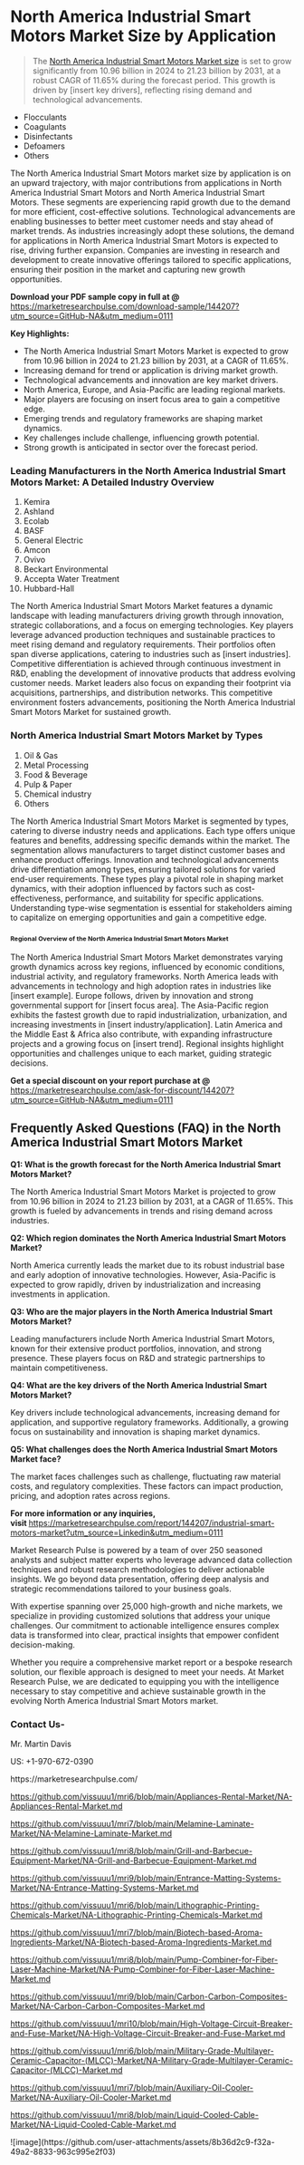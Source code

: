 <h1>North America Industrial Smart Motors Market&nbsp;Size by Application</h1><blockquote><p>The <a href="https://marketresearchpulse.com/download-sample/144207?utm_source=GitHub-NA&amp;utm_medium=0111">North America Industrial Smart Motors Market size</a> is set to grow significantly from 10.96 billion in 2024 to 21.23 billion by 2031, at a robust CAGR of 11.65% during the forecast period. This growth is driven by [insert key drivers], reflecting rising demand and technological advancements.</p></blockquote><ul><li>Flocculants<li> Coagulants<li> Disinfectants<li> Defoamers<li> Others</li></ul><p>The North America Industrial Smart Motors market size by application is on an upward trajectory, with major contributions from applications in North America Industrial Smart Motors and North America Industrial Smart Motors. These segments are experiencing rapid growth due to the demand for more efficient, cost-effective solutions. Technological advancements are enabling businesses to better meet customer needs and stay ahead of market trends. As industries increasingly adopt these solutions, the demand for applications in North America Industrial Smart Motors is expected to rise, driving further expansion. Companies are investing in research and development to create innovative offerings tailored to specific applications, ensuring their position in the market and capturing new growth opportunities.</p><p><strong>Download your PDF sample copy in full at @ </strong><a href="https://marketresearchpulse.com/download-sample/144207?utm_source=GitHub-NA&amp;utm_medium=0111">https://marketresearchpulse.com/download-sample/144207?utm_source=GitHub-NA&amp;utm_medium=0111</a></p><p><strong>Key Highlights: </strong></p><ul><li>The North America Industrial Smart Motors Market is expected to grow from 10.96 billion in 2024 to 21.23 billion by 2031, at a CAGR of 11.65%.</li><li>Increasing demand for trend or application is driving market growth.</li><li>Technological advancements and innovation are key market drivers.</li><li>North America, Europe, and Asia-Pacific are leading regional markets.</li><li>Major players are focusing on insert focus area to gain a competitive edge.</li><li>Emerging trends and regulatory frameworks are shaping market dynamics.</li><li>Key challenges include challenge, influencing growth potential.</li><li>Strong growth is anticipated in sector over the forecast period.</li></ul><h3>Leading Manufacturers in the North America Industrial Smart Motors Market: A Detailed Industry Overview</h3><ol><li>Kemira</li><li>Ashland</li><li>Ecolab</li><li>BASF</li><li>General Electric</li><li>Amcon</li><li>Ovivo</li><li>Beckart Environmental</li><li>Accepta Water Treatment</li><li>Hubbard-Hall</li></ol><div class="flex max-w-full flex-col flex-grow"><div class="min-h-8 text-message flex w-full flex-col items-end gap-2 whitespace-normal break-words [.text-message+&amp;]:mt-5" dir="auto" data-message-author-role="assistant" data-message-id="fd8432e4-4910-450d-b182-61b7bfb0a01f" data-message-model-slug="gpt-4o"><div class="flex w-full flex-col gap-1 empty:hidden first:pt-[3px]"><div class="markdown prose w-full break-words dark:prose-invert light"><p>The North America Industrial Smart Motors Market features a dynamic landscape with leading manufacturers driving growth through innovation, strategic collaborations, and a focus on emerging technologies. Key players leverage advanced production techniques and sustainable practices to meet rising demand and regulatory requirements. Their portfolios often span diverse applications, catering to industries such as [insert industries]. Competitive differentiation is achieved through continuous investment in R&amp;D, enabling the development of innovative products that address evolving customer needs. Market leaders also focus on expanding their footprint via acquisitions, partnerships, and distribution networks. This competitive environment fosters advancements, positioning the North America Industrial Smart Motors Market for sustained growth.</p></div></div></div></div><h3>North America Industrial Smart Motors Market by Types</h3><ol><li>Oil & Gas<li> Metal Processing<li> Food & Beverage<li> Pulp & Paper<li> Chemical industry<li> Others</li></ol><div class="flex max-w-full flex-col flex-grow"><div class="min-h-8 text-message flex w-full flex-col items-end gap-2 whitespace-normal break-words [.text-message+&amp;]:mt-5" dir="auto" data-message-author-role="assistant" data-message-id="084470be-0bb7-4664-bddf-5156b4f41249" data-message-model-slug="gpt-4o-mini"><div class="flex w-full flex-col gap-1 empty:hidden first:pt-[3px]"><div class="markdown prose w-full break-words dark:prose-invert light"><p>The North America Industrial Smart Motors Market is segmented by types, catering to diverse industry needs and applications. Each type offers unique features and benefits, addressing specific demands within the market. The segmentation allows manufacturers to target distinct customer bases and enhance product offerings. Innovation and technological advancements drive differentiation among types, ensuring tailored solutions for varied end-user requirements. These types play a pivotal role in shaping market dynamics, with their adoption influenced by factors such as cost-effectiveness, performance, and suitability for specific applications. Understanding type-wise segmentation is essential for stakeholders aiming to capitalize on emerging opportunities and gain a competitive edge.</p></div></div></div></div><h3><span style="font-size: 11px;">Regional Overview of the North America Industrial Smart Motors Market</span></h3><div class="flex max-w-full flex-col flex-grow"><div class="min-h-8 text-message flex w-full flex-col items-end gap-2 whitespace-normal break-words [.text-message+&amp;]:mt-5" dir="auto" data-message-author-role="assistant" data-message-id="e9038762-ce64-4e30-91c9-9bd413514231" data-message-model-slug="gpt-4o-mini"><div class="flex w-full flex-col gap-1 empty:hidden first:pt-[3px]"><div class="markdown prose w-full break-words dark:prose-invert light"><p>The North America Industrial Smart Motors Market demonstrates varying growth dynamics across key regions, influenced by economic conditions, industrial activity, and regulatory frameworks. North America leads with advancements in technology and high adoption rates in industries like [insert example]. Europe follows, driven by innovation and strong governmental support for [insert focus area]. The Asia-Pacific region exhibits the fastest growth due to rapid industrialization, urbanization, and increasing investments in [insert industry/application]. Latin America and the Middle East &amp; Africa also contribute, with expanding infrastructure projects and a growing focus on [insert trend]. Regional insights highlight opportunities and challenges unique to each market, guiding strategic decisions.</p></div></div></div></div><p><strong>Get a special discount on your report purchase at @ </strong><a href="https://marketresearchpulse.com/ask-for-discount/144207?utm_source=GitHub-NA&amp;utm_medium=0111">https://marketresearchpulse.com/ask-for-discount/144207?utm_source=GitHub-NA&amp;utm_medium=0111</a></p><h2>Frequently Asked Questions (FAQ) in the North America Industrial Smart Motors Market</h2><p><strong>Q1: What is the growth forecast for the North America Industrial Smart Motors Market?</strong></p><p>The North America Industrial Smart Motors Market is projected to grow from 10.96 billion in 2024 to 21.23 billion by 2031, at a CAGR of 11.65%. This growth is fueled by advancements in trends and rising demand across industries.</p><p><strong>Q2: Which region dominates the North America Industrial Smart Motors Market?</strong></p><p>North America currently leads the market due to its robust industrial base and early adoption of innovative technologies. However, Asia-Pacific is expected to grow rapidly, driven by industrialization and increasing investments in application.</p><p><strong>Q3: Who are the major players in the North America Industrial Smart Motors Market?</strong></p><p>Leading manufacturers include North America Industrial Smart Motors, known for their extensive product portfolios, innovation, and strong presence. These players focus on R&amp;D and strategic partnerships to maintain competitiveness.</p><p><strong>Q4: What are the key drivers of the North America Industrial Smart Motors Market?</strong></p><p>Key drivers include technological advancements, increasing demand for application, and supportive regulatory frameworks. Additionally, a growing focus on sustainability and innovation is shaping market dynamics.</p><p><strong>Q5: What challenges does the North America Industrial Smart Motors Market face?</strong></p><p>The market faces challenges such as challenge, fluctuating raw material costs, and regulatory complexities. These factors can impact production, pricing, and adoption rates across regions.</p><p><strong>For more information or any inquiries, visit&nbsp;</strong><a href="https://marketresearchpulse.com/report/144207/industrial-smart-motors-market?utm_source=Linkedin&utm_medium=0111">https://marketresearchpulse.com/report/144207/industrial-smart-motors-market?utm_source=Linkedin&utm_medium=0111</a></p><p>Market Research Pulse is powered by a team of over 250 seasoned analysts and subject matter experts who leverage advanced data collection techniques and robust research methodologies to deliver actionable insights. We go beyond data presentation, offering deep analysis and strategic recommendations tailored to your business goals.</p><p>With expertise spanning over 25,000 high-growth and niche markets, we specialize in providing customized solutions that address your unique challenges. Our commitment to actionable intelligence ensures complex data is transformed into clear, practical insights that empower confident decision-making.</p><p>Whether you require a comprehensive market report or a bespoke research solution, our flexible approach is designed to meet your needs. At Market Research Pulse, we are dedicated to equipping you with the intelligence necessary to stay competitive and achieve sustainable growth in the evolving North America Industrial Smart Motors market.</p><h3><strong>Contact Us-</strong></h3><p>Mr. Martin Davis</p><p>US: +1-970-672-0390</p><p>https://marketresearchpulse.com/</p><p><a href="https://github.com/vissuuu1/mri6/blob/main/Appliances-Rental-Market/NA-Appliances-Rental-Market.md">https://github.com/vissuuu1/mri6/blob/main/Appliances-Rental-Market/NA-Appliances-Rental-Market.md</a></p><p><a href="https://github.com/vissuuu1/mri7/blob/main/Melamine-Laminate-Market/NA-Melamine-Laminate-Market.md">https://github.com/vissuuu1/mri7/blob/main/Melamine-Laminate-Market/NA-Melamine-Laminate-Market.md</a></p><p><a href="https://github.com/vissuuu1/mri8/blob/main/Grill-and-Barbecue-Equipment-Market/NA-Grill-and-Barbecue-Equipment-Market.md">https://github.com/vissuuu1/mri8/blob/main/Grill-and-Barbecue-Equipment-Market/NA-Grill-and-Barbecue-Equipment-Market.md</a></p><p><a href="https://github.com/vissuuu1/mri9/blob/main/Entrance-Matting-Systems-Market/NA-Entrance-Matting-Systems-Market.md">https://github.com/vissuuu1/mri9/blob/main/Entrance-Matting-Systems-Market/NA-Entrance-Matting-Systems-Market.md</a></p><p><a href="https://github.com/vissuuu1/mri6/blob/main/Lithographic-Printing-Chemicals-Market/NA-Lithographic-Printing-Chemicals-Market.md">https://github.com/vissuuu1/mri6/blob/main/Lithographic-Printing-Chemicals-Market/NA-Lithographic-Printing-Chemicals-Market.md</a></p><p><a href="https://github.com/vissuuu1/mri7/blob/main/Biotech-based-Aroma-Ingredients-Market/NA-Biotech-based-Aroma-Ingredients-Market.md">https://github.com/vissuuu1/mri7/blob/main/Biotech-based-Aroma-Ingredients-Market/NA-Biotech-based-Aroma-Ingredients-Market.md</a></p><p><a href="https://github.com/vissuuu1/mri8/blob/main/Pump-Combiner-for-Fiber-Laser-Machine-Market/NA-Pump-Combiner-for-Fiber-Laser-Machine-Market.md">https://github.com/vissuuu1/mri8/blob/main/Pump-Combiner-for-Fiber-Laser-Machine-Market/NA-Pump-Combiner-for-Fiber-Laser-Machine-Market.md</a></p><p><a href="https://github.com/vissuuu1/mri9/blob/main/Carbon-Carbon-Composites-Market/NA-Carbon-Carbon-Composites-Market.md">https://github.com/vissuuu1/mri9/blob/main/Carbon-Carbon-Composites-Market/NA-Carbon-Carbon-Composites-Market.md</a></p><p><a href="https://github.com/vissuuu1/mri10/blob/main/High-Voltage-Circuit-Breaker-and-Fuse-Market/NA-High-Voltage-Circuit-Breaker-and-Fuse-Market.md">https://github.com/vissuuu1/mri10/blob/main/High-Voltage-Circuit-Breaker-and-Fuse-Market/NA-High-Voltage-Circuit-Breaker-and-Fuse-Market.md</a></p><p><a href="https://github.com/vissuuu1/mri6/blob/main/Military-Grade-Multilayer-Ceramic-Capacitor-(MLCC)-Market/NA-Military-Grade-Multilayer-Ceramic-Capacitor-(MLCC)-Market.md">https://github.com/vissuuu1/mri6/blob/main/Military-Grade-Multilayer-Ceramic-Capacitor-(MLCC)-Market/NA-Military-Grade-Multilayer-Ceramic-Capacitor-(MLCC)-Market.md</a></p><p><a href="https://github.com/vissuuu1/mri7/blob/main/Auxiliary-Oil-Cooler-Market/NA-Auxiliary-Oil-Cooler-Market.md">https://github.com/vissuuu1/mri7/blob/main/Auxiliary-Oil-Cooler-Market/NA-Auxiliary-Oil-Cooler-Market.md</a></p><p><a href="https://github.com/vissuuu1/mri8/blob/main/Liquid-Cooled-Cable-Market/NA-Liquid-Cooled-Cable-Market.md">https://github.com/vissuuu1/mri8/blob/main/Liquid-Cooled-Cable-Market/NA-Liquid-Cooled-Cable-Market.md</a></p>
![image](https://github.com/user-attachments/assets/8b36d2c9-f32a-49a2-8833-963c995e2f03)
